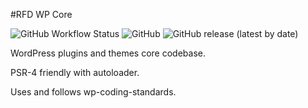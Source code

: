 #RFD WP Core

![GitHub Workflow Status](https://img.shields.io/github/workflow/status/nem-c/rfd-wp-core/RFD_GitHub_CI?style=for-the-badge)
![GitHub](https://img.shields.io/github/license/nem-c/rfd-wp-core?style=for-the-badge)
![GitHub release (latest by date)](https://img.shields.io/github/v/release/nem-c/rfd-wp-core?style=for-the-badge)

WordPress plugins and themes core codebase.

PSR-4 friendly with autoloader.

Uses and follows wp-coding-standards.